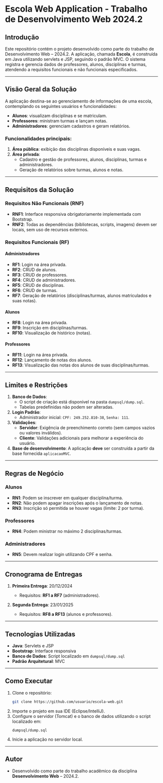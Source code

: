 # Escola Web Application - Trabalho de Desenvolvimento Web 2024.2

## Introdução
Este repositório contém o projeto desenvolvido como parte do trabalho de Desenvolvimento Web – 2024.2. A aplicação, chamada **Escola**, é construída em Java utilizando servlets e JSP, seguindo o padrão MVC. O sistema registra e gerencia dados de professores, alunos, disciplinas e turmas, atendendo a requisitos funcionais e não funcionais especificados.

---

## Visão Geral da Solução

A aplicação destina-se ao gerenciamento de informações de uma escola, contemplando os seguintes usuários e funcionalidades:

- **Alunos**: visualizam disciplinas e se matriculam.
- **Professores**: ministram turmas e lançam notas.
- **Administradores**: gerenciam cadastros e geram relatórios.

### Funcionalidades principais:
1. **Área pública**: exibição das disciplinas disponíveis e suas vagas.
2. **Área privada**:
   - Cadastro e gestão de professores, alunos, disciplinas, turmas e administradores.
   - Geração de relatórios sobre turmas, alunos e notas.

---

## Requisitos da Solução

### Requisitos Não Funcionais (RNF)
- **RNF1**: Interface responsiva obrigatoriamente implementada com Bootstrap.
- **RNF2**: Todas as dependências (bibliotecas, scripts, imagens) devem ser locais, sem uso de recursos externos.

### Requisitos Funcionais (RF)
#### Administradores
- **RF1**: Login na área privada.
- **RF2**: CRUD de alunos.
- **RF3**: CRUD de professores.
- **RF4**: CRUD de administradores.
- **RF5**: CRUD de disciplinas.
- **RF6**: CRUD de turmas.
- **RF7**: Geração de relatórios (disciplinas/turmas, alunos matriculados e suas notas).

#### Alunos
- **RF8**: Login na área privada.
- **RF9**: Inscrição em disciplinas/turmas.
- **RF10**: Visualização de histórico (notas).

#### Professores
- **RF11**: Login na área privada.
- **RF12**: Lançamento de notas dos alunos.
- **RF13**: Visualização das notas dos alunos de suas disciplinas/turmas.

---

## Limites e Restrições

1. **Banco de Dados**: 
   - O script de criação está disponível na pasta `dumpsql/dump.sql`.
   - Tabelas predefinidas não podem ser alteradas.
2. **Login Padrão**: 
   - Administrador inicial: `CPF: 249.252.810-38`, `Senha: 111`.
3. **Validações**:
   - **Servidor**: Exigência de preenchimento correto (sem campos vazios ou valores inválidos).
   - **Cliente**: Validações adicionais para melhorar a experiência do usuário.
4. **Base de desenvolvimento**: A aplicação **deve** ser construída a partir da base fornecida `aplicacaoMVC`.

---

## Regras de Negócio

### Alunos
- **RN1**: Podem se inscrever em qualquer disciplina/turma.
- **RN2**: Não podem apagar inscrições após o lançamento de notas.
- **RN3**: Inscrição só permitida se houver vagas (limite: 2 por turma).

### Professores
- **RN4**: Podem ministrar no máximo 2 disciplinas/turmas.

### Administradores
- **RN5**: Devem realizar login utilizando CPF e senha.

---

## Cronograma de Entregas

1. **Primeira Entrega**: 20/12/2024
   - Requisitos: **RF1 a RF7** (administradores).

2. **Segunda Entrega**: 23/01/2025
   - Requisitos: **RF8 a RF13** (alunos e professores).

---

## Tecnologias Utilizadas
- **Java**: Servlets e JSP
- **Bootstrap**: Interface responsiva
- **Banco de Dados**: Script localizado em `dumpsql/dump.sql`
- **Padrão Arquitetural**: MVC

---

## Como Executar

1. Clone o repositório:
   ```bash
   git clone https://github.com/usuario/escola-web.git
   ```
2. Importe o projeto em sua IDE (Eclipse/IntelliJ).
3. Configure o servidor (Tomcat) e o banco de dados utilizando o script localizado em:
   ```
   dumpsql/dump.sql
   ```
4. Inicie a aplicação no servidor local.

---

## Autor

- Desenvolvido como parte do trabalho acadêmico da disciplina **Desenvolvimento Web** – 2024.2.
